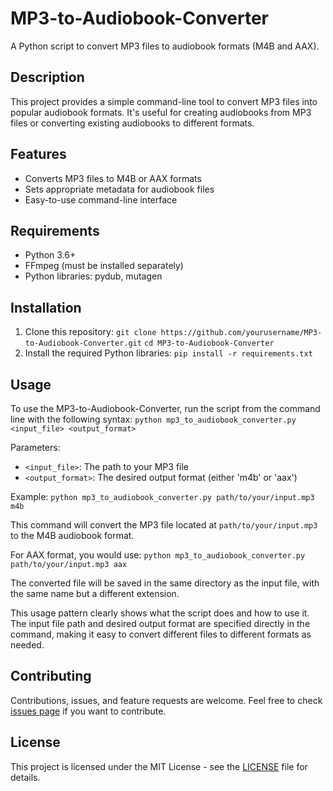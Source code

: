 # MP3-to-Audiobook-Converter

A Python script to convert MP3 files to audiobook formats (M4B and AAX).

## Description

This project provides a simple command-line tool to convert MP3 files into popular audiobook formats. It's useful for creating audiobooks from MP3 files or converting existing audiobooks to different formats.

## Features

- Converts MP3 files to M4B or AAX formats
- Sets appropriate metadata for audiobook files
- Easy-to-use command-line interface

## Requirements

- Python 3.6+
- FFmpeg (must be installed separately)
- Python libraries: pydub, mutagen

## Installation

1. Clone this repository: `git clone https://github.com/yourusername/MP3-to-Audiobook-Converter.git` 
`cd MP3-to-Audiobook-Converter` 
3. Install the required Python libraries: `pip install -r requirements.txt` 

## Usage

To use the MP3-to-Audiobook-Converter, run the script from the command line with the following syntax:
`python mp3_to_audiobook_converter.py <input_file> <output_format>` 

Parameters:
- `<input_file>`: The path to your MP3 file
- `<output_format>`: The desired output format (either 'm4b' or 'aax')

Example:
`python mp3_to_audiobook_converter.py path/to/your/input.mp3 m4b`

This command will convert the MP3 file located at `path/to/your/input.mp3` to the M4B audiobook format.

For AAX format, you would use:
`python mp3_to_audiobook_converter.py path/to/your/input.mp3 aax`

The converted file will be saved in the same directory as the input file, with the same name but a different extension.

This usage pattern clearly shows what the script does and how to use it. The input file path and desired output format are specified directly in the command, making it easy to convert different files to different formats as needed.

## Contributing

Contributions, issues, and feature requests are welcome. Feel free to check [issues page](https://github.com/yourusername/MP3-to-Audiobook-Converter/issues) if you want to contribute.

## License

This project is licensed under the MIT License - see the [LICENSE](LICENSE) file for details.
